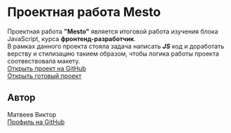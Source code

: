 # Проектная работа Mesto

Проектная работа **"Mesto"** является итоговой работа изучения блока JavaScript, курса **фронтенд-разработчик**.  
В рамках данного проекта стояла задача написать **_JS_** код и доработать верству и стилизацию такием образом, чтобы логика работы проекта соотвествовала макету.  
[Открыть проект на GitHub](https://github.com/ViktorMatveev/mesto-project-ff.git)  
[Открыть готовый проект](https://viktormatveev.github.io/mesto-project-ff/)

## Автор

Матвеев Виктор  
[Профиль на GitHub](https://github.com/ViktorMatveev)
